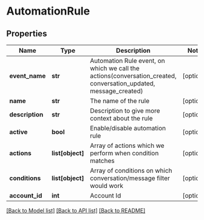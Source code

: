 # AutomationRule

## Properties
Name | Type | Description | Notes
------------ | ------------- | ------------- | -------------
**event_name** | **str** | Automation Rule event, on which we call the actions(conversation_created, conversation_updated, message_created) | [optional] 
**name** | **str** | The name of the rule | [optional] 
**description** | **str** | Description to give more context about the rule | [optional] 
**active** | **bool** | Enable/disable automation rule | [optional] 
**actions** | **list[object]** | Array of actions which we perform when condition matches | [optional] 
**conditions** | **list[object]** | Array of conditions on which conversation/message filter would work | [optional] 
**account_id** | **int** | Account Id | [optional] 

[[Back to Model list]](../README.md#documentation-for-models) [[Back to API list]](../README.md#documentation-for-api-endpoints) [[Back to README]](../README.md)

